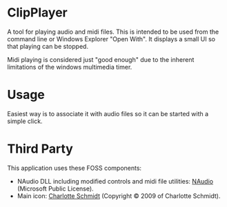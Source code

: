 # ClipPlayer
A tool for playing audio and midi files. This is intended to be used from the command line or Windows Explorer "Open With".
It displays a small UI so that playing can be stopped.

Midi playing is considered just "good enough" due to the inherent limitations of the windows multimedia timer.

# Usage
Easiest way is to associate it with audio files so it can be started with a simple click.

# Third Party
This application uses these FOSS components:
- NAudio DLL including modified controls and midi file utilities: [NAudio](https://github.com/naudio/NAudio) (Microsoft Public License).
- Main icon: [Charlotte Schmidt](http://pattedemouche.free.fr/) (Copyright © 2009 of Charlotte Schmidt).

